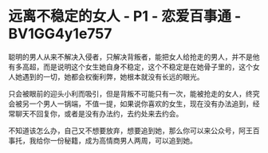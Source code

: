 # 远离不稳定的女人 - P1 - 恋爱百事通 - BV1GG4y1e757

聪明的男人从来不解决入侵者，只解决背叛者，能把女人给抢走的男人，并不是他有多高超，而是说明这个女生她自身不稳定，这个不稳定是在她骨子里的，这个女人她遇到的一切，她都会权衡利弊，她根本就没有长远的眼光。

只会被眼前的迎头小利而吸引，但是背叛不可能只有一次，能被抢走的女人，终究会被另一个男人一锅端，不值一提，如果说你喜欢的女生，现在没有办法追到，经常聊天不回复你，或者是没有办法约，去约处来去约会。

不知道该怎么办，自己又不想要放弃，想要追到她，那么你可以来公众号，阿王百事托，我给你一份秘籍，成为高情商男人两周，可以追到她。

